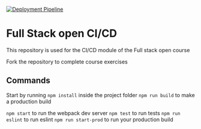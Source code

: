 [![Deployment Pipeline](https://github.com/midudev/pokedex-for-ci/actions/workflows/pipeline.yml/badge.svg)](https://github.com/midudev/pokedex-for-ci/actions/workflows/pipeline.yml)

# Full Stack open CI/CD

This repository is used for the CI/CD module of the Full stack open course

Fork the repository to complete course exercises

## Commands

Start by running `npm install` inside the project folder
`npm run build` to make a production build

`npm start` to run the webpack dev server
`npm test` to run tests
`npm run eslint` to run eslint
`npm run start-prod` to run your production build
